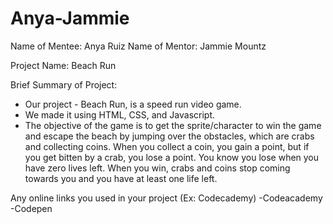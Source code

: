 # Anya-Jammie

Name of Mentee: Anya Ruiz
Name of Mentor: Jammie Mountz

Project Name: Beach Run

Brief Summary of Project:  
- Our project - Beach Run, is a speed run video game. 
- We made it using HTML, CSS, and Javascript.
- The objective of the game is to get the sprite/character to win the game and escape the beach by jumping over the obstacles, which are crabs and collecting coins.
When you collect a coin, you gain a point, but if you get bitten by a crab, you lose a point. You know you lose when you have zero lives left. When you win, crabs and coins stop coming towards you and you have at least one life left. 

Any online links you used in your project 
(Ex: Codecademy)
-Codeacademy
-Codepen



